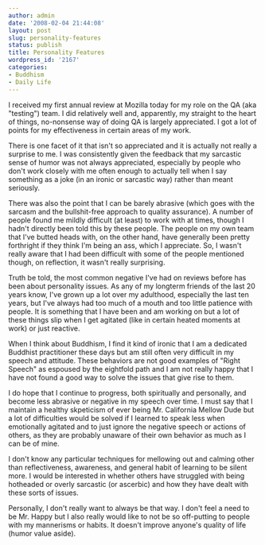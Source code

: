 ```yaml
---
author: admin
date: '2008-02-04 21:44:08'
layout: post
slug: personality-features
status: publish
title: Personality Features
wordpress_id: '2167'
categories:
- Buddhism
- Daily Life
---
```

I received my first annual review at Mozilla today for my role on the QA (aka "testing") team. I did relatively well and, apparently, my straight to the heart of things, no-nonsense way of doing QA is largely appreciated. I got a lot of points for my effectiveness in certain areas of my work.

There is one facet of it that isn't so appreciated and it is actually not really a surprise to me. I was consistently given the feedback that my sarcastic sense of humor was not always appreciated, especially by people who don't work closely with me often enough to actually tell when I say something as a joke (in an ironic or sarcastic way) rather than meant seriously.

There was also the point that I can be barely abrasive (which goes with the sarcasm and the bullshit-free approach to quality assurance). A number of people found me mildly difficult (at least) to work with at times, though I hadn't directly been told this by these people. The people on my own team that I've butted heads with, on the other hand, have generally been pretty forthright if they think I'm being an ass, which I appreciate. So, I wasn't really aware that I had been difficult with some of the people mentioned though, on reflection, it wasn't really surprising.

Truth be told, the most common negative I've had on reviews before has been about personality issues. As any of my longterm friends of the last 20 years know, I've grown up a lot over my adulthood, especially the last ten years, but I've always had too much of a mouth and too little patience with people. It is something that I have been and am working on but a lot of these things slip when I get agitated (like in certain heated moments at work) or just reactive.

When I think about Buddhism, I find it kind of ironic that I am a dedicated Buddhist practitioner these days but am still often very difficult in my speech and attitude. These behaviors are not good examples of "Right Speech" as espoused by the eightfold path and I am not really happy that I have not found a good way to solve the issues that give rise to them.

I do hope that I continue to progress, both spiritually and personally, and become less abrasive or negative in my speech over time. I must say that I maintain a healthy skpeticism of ever being Mr. California Mellow Dude but a lot of difficulties would be solved if I learned to speak less when emotionally agitated and to just ignore the negative speech or actions of others, as they are probably unaware of their own behavior as much as I can be of mine.

I don't know any particular techniques for mellowing out and calming other than reflectiveness, awareness, and general habit of learning to be silent more. I would be interested in whether others have struggled with being hotheaded or overly sarcastic (or ascerbic) and how they have dealt with these sorts of issues.

Personally, I don't really want to always be that way. I don't feel a need to be Mr. Happy but I also really would like to not be so off-putting to people with my mannerisms or habits. It doesn't improve anyone's quality of life (humor value aside).

